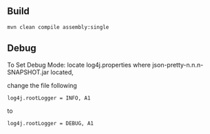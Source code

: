 
## Build

```
mvn clean compile assembly:single
```

## Debug

To Set Debug Mode:
locate log4j.properties where json-pretty-n.n.n-SNAPSHOT.jar located,

change the file following 
````
log4j.rootLogger = INFO, A1
````
to
````
log4j.rootLogger = DEBUG, A1
````